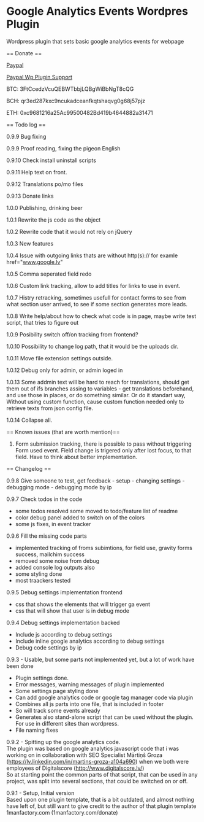 # Google Analytics Events Wordpres Plugin
Wordpress plugin that sets basic google analytics events for webpage

== Donate ==
 

[Paypal](https://www.paypal.me/Lauzis)

[Paypal Wp Plugin Support](https://www.paypal.com/cgi-bin/webscr?cmd=_donations&business=aivars.lauzis@gmail.com&lc=US&item_name=Donation+for+Google+Analytics+Event+Wordpres+Plugin+Support+And+Development&no_note=0&cn=&currency_code=USD&bn=PP-DonationsBF:btn_donateCC_LG.gif:NonHosted)  

BTC: 3FtCcedzVcuQEBWTbbjLQBgWiBbNgT8cQG

BCH: qr3ed287kxc9ncukadceanfkqtshaqvg0g68j57pjz

ETH: 0xc9681216a25Ac99500482Bd419b4644882a31471

== Todo log ==

0.9.9 Bug fixing

0.9.9 Proof reading, fixing the pigeon English

0.9.10 Check install uninstall scripts

0.9.11 Help text on front.

0.9.12 Translations po/mo files

0.9.13 Donate links

1.0.0 Publishing, drinking beer

1.0.1 Rewrite the js code as the object

1.0.2 Rewrite code that it would not rely on jQuery

1.0.3 New features 

1.0.4 Issue with outgoing links thats are without http(s):// for examle href="www.google.lv" 

1.0.5 Comma seperated field redo

1.0.6 Custom link tracking, allow to add titles for links to use in event.

1.0.7 Histry retracking, sometimes usefull for contact forms to see from what section user arrived, to see if some section
generates more leads.

1.0.8 Write help/about how to check what code is in page, maybe write test script, that tries to figure out

1.0.9 Posibility switch off/on tracking from frontend?

1.0.10 Possibility to change log path, that it would be the uploads dir.

1.0.11 Move file extension settings outside.    

1.0.12 Debug only for admin, or admin loged in

1.0.13 Some addmin text will be hard to reach for translations, should get them out of ifs branches assing to variables - get translations beforehand, and use those in places, or do something similar. Or do it standart way, Without using custom function, cause custom function needed only to retrieve texts from json config file.

1.0.14 Collapse all.

== Known issues (that are worth mention)==

1. Form submission tracking, there is possible to pass without triggering Form used event. Field change is trigered only after lost focus, to that field. Have to think about better implementation.

== Changelog ==

0.9.8 Give someone to test, get feedback
    - setup
    - changing settings
    - debugging mode
    - debugging mode by ip

0.9.7 Check todos in the code
 - some todos resolved some moved to todo/feature list of readme
 - color debug panel added to switch on of the colors
 - some js fixes, in event tracker

0.9.6 Fill the missing code parts
 - implemented tracking of froms subimtions, for field use, gravity forms success, mailchim success
 - removed some noise from debug
 - added console log outputs also
 - some styling done
 - most traackers tested

0.9.5 Debug settings implementation frontend
 - css that shows the elements that will trigger ga event
 - css that will show that user is in debug mode


0.9.4 Debug settings implementation backed

 - Include js according to debug settings 
 - Include inline google analytics according to debug settings
 - Debug code settings by ip


0.9.3 - Usable, but some parts not implemented yet, but a lot of work have been done

 - Plugin settings done.
 - Error messages, warning messages of plugin implemented
 - Some settings page styling done
 - Can add google analytics code or google tag manager code via plugin
 - Combines all js parts into one file, that is included in footer
 - So will track some events already
 - Generates also stand-alone script that can be used without the plugin. For use in different sites than wordpress.
 - File naming fixes

0.9.2 - Spitting up the google analytics code. <br/>
The plugin was based on google analytics javascript code that i was working on in collaboration with SEO Specialist Mārtiņš Groza (https://lv.linkedin.com/in/martins-groza-a104a690) when we both were employees of Digitalscore (http://www.digitalscore.lv/) <br/>
So at starting point the common parts of that script, that can be used in any project, was split into several sections, that could be switched on or off.

0.9.1 - Setup, Initial version <br/>
Based upon one plugin template, that is a bit outdated, and almost nothing have left of, but still want to give credit to the author of that plugin template
1manfactory.com (1manfactory.com/donate) <br>

